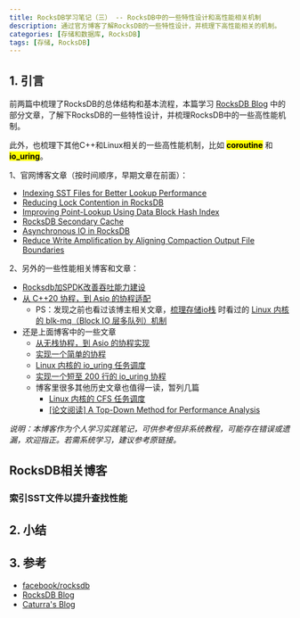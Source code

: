 ```yaml
---
title: RocksDB学习笔记（三） -- RocksDB中的一些特性设计和高性能相关机制
description: 通过官方博客了解RocksDB的一些特性设计，并梳理下高性能相关的机制。
categories: [存储和数据库, RocksDB]
tags: [存储, RocksDB]
---
```



## 1. 引言

前两篇中梳理了RocksDB的总体结构和基本流程，本篇学习 [RocksDB Blog](https://rocksdb.org/blog/) 中的部分文章，了解下RocksDB的一些特性设计，并梳理RocksDB中的一些高性能机制。

此外，也梳理下其他C++和Linux相关的一些高性能机制，比如 **<mark>coroutine</mark>** 和 **<mark>io_uring</mark>**。

1、官网博客文章（按时间顺序，早期文章在前面）：

* [Indexing SST Files for Better Lookup Performance](https://rocksdb.org/blog/2014/04/21/indexing-sst-files-for-better-lookup-performance.html)
* [Reducing Lock Contention in RocksDB](https://rocksdb.org/blog/2014/05/14/lock.html)
* [Improving Point-Lookup Using Data Block Hash Index](https://rocksdb.org/blog/2018/08/23/data-block-hash-index.html)
* [RocksDB Secondary Cache](https://rocksdb.org/blog/2021/05/27/rocksdb-secondary-cache.html)
* [Asynchronous IO in RocksDB](https://rocksdb.org/blog/2022/10/07/asynchronous-io-in-rocksdb.html)
* [Reduce Write Amplification by Aligning Compaction Output File Boundaries](https://rocksdb.org/blog/2022/10/31/align-compaction-output-file.html)

2、另外的一些性能相关博客和文章：

* [Rocksdb加SPDK改善吞吐能力建设](https://chenxu14.github.io/2021/02/04/rocksdb-perfomance-improve.html)
* [从 C++20 协程，到 Asio 的协程适配](https://www.bluepuni.com/archives/cpp20-coroutine-and-asio-coroutine)
    * PS：发现之前也看过该博主相关文章，[梳理存储io栈](https://xiaodongq.github.io/2024/08/26/linux-io-stack-block/) 时看过的 [Linux 内核的 blk-mq（Block IO 层多队列）机制](https://www.bluepuni.com/archives/linux-blk-mq/)
* 还是上面博客中的一些文章
    * [从无栈协程，到 Asio 的协程实现](https://www.bluepuni.com/archives/stackless-coroutine-and-asio-coroutine/)
    * [实现一个简单的协程](https://www.bluepuni.com/archives/implements-coroutine/)
    * [Linux 内核的 io_uring 任务调度](https://www.bluepuni.com/archives/linux-io-uring-task-scheduling/)
    * [实现一个短至 200 行的 io_uring 协程](https://www.bluepuni.com/archives/io-uring-coroutine-example-in-200-lines/)
    * 博客里很多其他历史文章也值得一读，暂列几篇
        * [Linux 内核的 CFS 任务调度](https://www.bluepuni.com/archives/cfs-basic/)
        * [[论文阅读] A Top-Down Method for Performance Analysis](https://www.bluepuni.com/archives/paper-reading-a-top-down-method-for-performance-analysis/)

*说明：本博客作为个人学习实践笔记，可供参考但非系统教程，可能存在错误或遗漏，欢迎指正。若需系统学习，建议参考原链接。*

## RocksDB相关博客

### 索引SST文件以提升查找性能



## 2. 小结


## 3. 参考

* [facebook/rocksdb](https://github.com/facebook/rocksdb/)
* [RocksDB Blog](https://rocksdb.org/blog/)
* [Caturra's Blog](https://www.bluepuni.com/)
